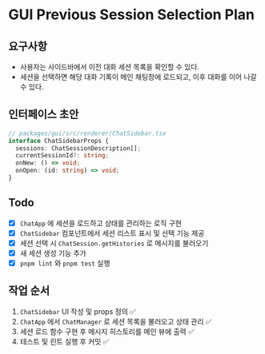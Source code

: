 # GUI Previous Session Selection Plan

## 요구사항

- 사용자는 사이드바에서 이전 대화 세션 목록을 확인할 수 있다.
- 세션을 선택하면 해당 대화 기록이 메인 채팅창에 로드되고, 이후 대화를 이어 나갈 수 있다.

## 인터페이스 초안

```ts
// packages/gui/src/renderer/ChatSidebar.tsx
interface ChatSidebarProps {
  sessions: ChatSessionDescription[];
  currentSessionId?: string;
  onNew: () => void;
  onOpen: (id: string) => void;
}
```

## Todo

- [x] `ChatApp` 에 세션을 로드하고 상태를 관리하는 로직 구현
- [x] `ChatSidebar` 컴포넌트에서 세션 리스트 표시 및 선택 기능 제공
- [x] 세션 선택 시 `ChatSession.getHistories` 로 메시지를 불러오기
- [x] 새 세션 생성 기능 추가
- [x] `pnpm lint` 와 `pnpm test` 실행

## 작업 순서

1. `ChatSidebar` UI 작성 및 props 정의 ✅
2. `ChatApp` 에서 `ChatManager` 로 세션 목록을 불러오고 상태 관리 ✅
3. 세션 로드 함수 구현 후 메시지 히스토리를 메인 뷰에 출력 ✅
4. 테스트 및 린트 실행 후 커밋 ✅
